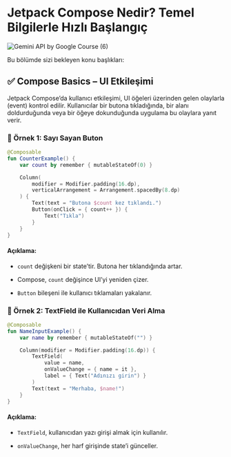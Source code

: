 # Jetpack Compose Nedir? Temel Bilgilerle Hızlı Başlangıç

![Gemini API by Google Course (6)](https://github.com/user-attachments/assets/c3f49f17-7201-4b31-a7a9-d497bc0b236e)

Bu bölümde sizi bekleyen konu başlıkları:




## ✅ Compose Basics – UI Etkileşimi

Jetpack Compose’da kullanıcı etkileşimi, UI öğeleri üzerinden gelen olaylarla (event) kontrol edilir. Kullanıcılar bir butona tıkladığında, bir alanı doldurduğunda veya bir öğeye dokunduğunda uygulama bu olaylara yanıt verir.

### 🧪 Örnek 1: Sayı Sayan Buton

```kotlin
@Composable
fun CounterExample() {
    var count by remember { mutableStateOf(0) }

    Column(
        modifier = Modifier.padding(16.dp),
        verticalArrangement = Arrangement.spacedBy(8.dp)
    ) {
        Text(text = "Butona $count kez tıklandı.")
        Button(onClick = { count++ }) {
            Text("Tıkla")
        }
    }
}
```
#### Açıklama:

- `count` değişkeni bir state’tir. Butona her tıklandığında artar.

- Compose, `count` değişince UI’yi yeniden çizer.

- `Button` bileşeni ile kullanıcı tıklamaları yakalanır.

### 🧪 Örnek 2: TextField ile Kullanıcıdan Veri Alma

```kotlin
@Composable
fun NameInputExample() {
    var name by remember { mutableStateOf("") }

    Column(modifier = Modifier.padding(16.dp)) {
        TextField(
            value = name,
            onValueChange = { name = it },
            label = { Text("Adınızı girin") }
        )
        Text(text = "Merhaba, $name!")
    }
}
```

#### Açıklama:

- `TextField`, kullanıcıdan yazı girişi almak için kullanılır.

- `onValueChange`, her harf girişinde state’i günceller.


